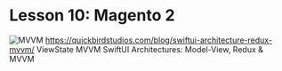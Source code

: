 # Lesson 10: Magento 2

![MVVM](https://github.com/user-attachments/assets/8108817c-589e-4fa8-9e41-697e875dd70a)
https://quickbirdstudios.com/blog/swiftui-architecture-redux-mvvm/
ViewState MVVM
SwiftUI Architectures: Model-View, Redux & MVVM
